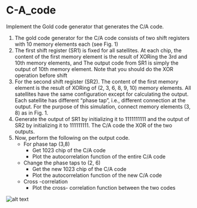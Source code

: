 # C-A_code
Implement the Gold code generator that generates the C/A code.
1. The gold code generator for the C/A code consists of two shift registers with 10 memory elements each (see Fig. 1) 
2. The first shift register (SR1) is fixed for all satellites. At each chip, the content of the first memory element is the result of XORing the 3rd and 10th memory elements, and 
The output code from SR1 is simply the output of 10th memory element. Note that you should do the XOR operation before shift
3. For the second shift register (SR2). The content of the first memory element is the result of XORing of (2, 3, 6, 8, 9, 10) memory elements. All satellites have the same configuration except for calculating the output. Each satellite has different “phase tap”, i.e., different connection at the output. For the purpose of this simulation, connect memory elements (3, 8) as in Fig. 1.
4. Generate the output of SR1 by initializing it to 1111111111 and the output of SR2 by 
initializing it to 111111111. The C/A code the XOR of the two outputs.
5. Now, perform the following on the output code.
   - For phase tap (3,8)
     - Get 1023 chip of the C/A code
     - Plot the autocorrelation function of the entire C/A code
   - Change the phase taps to (2, 6) 
     - Get the new 1023 chip of the C/A code
     - Plot the autocorrelation function of the new C/A code
   - Cross -correlation
     - Plot the cross- correlation function between the two codes

![alt text](http://url/to/img.png)
